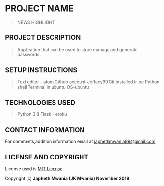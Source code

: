 # PROJECT NAME
>NEWS HIGHLIGHT

## PROJECT DESCRIPTION
>Application that can be used  to store manage and generate passwords.

## SETUP INSTRUCTIONS
>Text editor - atom
>Github account-Jeffacy99
>Git installed in pc
>Python shell
>Terminal in ubuntu
>OS-ubuntu

## TECHNOLOGIES USED
>Python 3.8
>Flask
>Heroku

## CONTACT INFORMATION
For comments,addition information email at japhethmwania99@gmail.com

## LICENSE AND COPYRIGHT
License used is <a href="https://choosealicense.com/licenses/mit/">MIT License</a> <br>

Copyright (c) **Japheth Mwania (JK Mwania) November 2019**